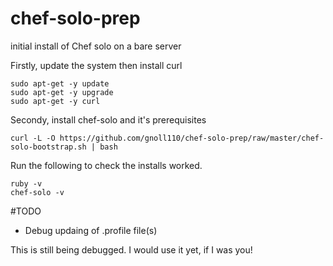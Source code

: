 chef-solo-prep
==============

initial install of Chef solo on a bare server 

Firstly, update the system then install curl

    sudo apt-get -y update
    sudo apt-get -y upgrade
    sudo apt-get -y curl

Secondy, install chef-solo and it's prerequisites

    curl -L -O https://github.com/gnoll110/chef-solo-prep/raw/master/chef-solo-bootstrap.sh | bash

Run the following to check the installs worked.

    ruby -v
    chef-solo -v

#TODO
- Debug updaing of .profile file(s)

This is still being debugged. I would use it yet, if I was you!